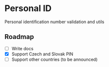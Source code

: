 # Personal ID
Personal identification number validation and utils

## Roadmap
- [ ] Write docs
- [x] Support Czech and Slovak PIN
- [ ] Support other countries (to be announced)
